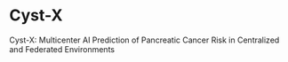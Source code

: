 # Cyst-X
Cyst-X: Multicenter AI Prediction of Pancreatic Cancer Risk in Centralized and Federated Environments
